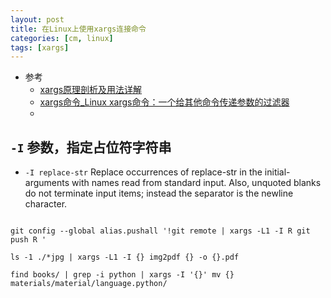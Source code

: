 ```yaml
---
layout: post
title: 在Linux上使用xargs连接命令
categories: [cm, linux]
tags: [xargs]
---
```


* 参考
    * [xargs原理剖析及用法详解](https://www.cnblogs.com/f-ck-need-u/p/5925923.html)
    * [xargs命令_Linux xargs命令：一个给其他命令传递参数的过滤器](http://c.biancheng.net/linux/xargs.html)
    * []()



## `-I` 参数，指定占位符字符串

* `-I replace-str`
  Replace  occurrences of replace-str in the initial-arguments with names read from standard input.
  Also, unquoted blanks do not terminate input items; instead the separator is the newline character.

~~~

git config --global alias.pushall '!git remote | xargs -L1 -I R git push R '

ls -1 ./*jpg | xargs -L1 -I {} img2pdf {} -o {}.pdf

find books/ | grep -i python | xargs -I '{}' mv {} materials/material/language.python/

~~~





